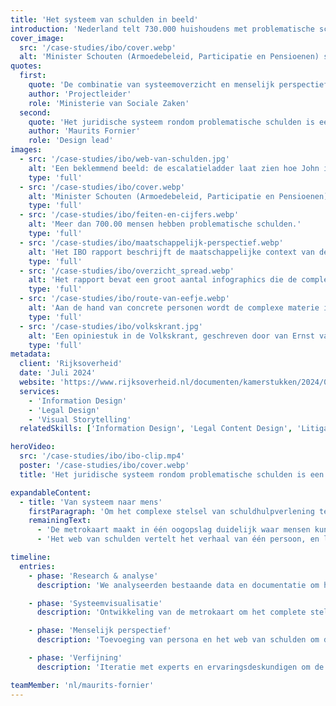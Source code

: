 ```yaml
---
title: 'Het systeem van schulden in beeld'
introduction: 'Nederland telt 730.000 huishoudens met problematische schulden. Veel van deze mensen raken verstrikt in wat de Ombudsman een "hindernisbaan zonder finish" noemt. Samen met een team van specialisten van de Rijksoverheid werkten we mee aan het Interdepartementaal Beleidsonderzoek (IBO). We ontwikkelden een beeldtaal die deze complexe realiteit in beeld brengt: zowel het systeem als geheel als de impact op individuele mensen.'
cover_image:
  src: '/case-studies/ibo/cover.webp'
  alt: 'Minister Schouten (Armoedebeleid, Participatie en Pensioenen) stuurde de Tweede Kamer het eindrapport van het Interdepartementaal Beleidsonderzoek (IBO) Problematische schulden, ‘Naar een beter werkende schuldenketen’.'
quotes:
  first:
    quote: 'De combinatie van systeemoverzicht en menselijk perspectief hielp ons om dit complexe vraagstuk helder over te brengen aan de Tweede Kamer.'
    author: 'Projectleider'
    role: 'Ministerie van Sociale Zaken'
  second:
    quote: 'Het juridische systeem rondom problematische schulden is een gigantiche knoop. Het helpt om de structuren uit te tekenen, en door de bomen het bos weer te zien. Dit project ging niet over het simplificeren van de juridische realiteit, maar om die zo accuraat mogelijk weer te geven.'
    author: 'Maurits Fornier'
    role: 'Design lead'
images:
  - src: '/case-studies/ibo/web-van-schulden.jpg'
    alt: 'Een beklemmend beeld: de escalatieladder laat zien hoe John in de schulden belandt.'
    type: 'full'
  - src: '/case-studies/ibo/cover.webp'
    alt: 'Minister Schouten (Armoedebeleid, Participatie en Pensioenen) stuurde de Tweede Kamer het eindrapport van het Interdepartementaal Beleidsonderzoek (IBO) Problematische schulden, ‘Naar een beter werkende schuldenketen’.'
    type: 'full'
  - src: '/case-studies/ibo/feiten-en-cijfers.webp'
    alt: 'Meer dan 700.00 mensen hebben problematische schulden.'
    type: 'full'
  - src: '/case-studies/ibo/maatschappelijk-perspectief.webp'
    alt: 'Het IBO rapport beschrijft de maatschappelijke context van de schuldenproblematiek.'
    type: 'full'
  - src: '/case-studies/ibo/overzicht_spread.webp'
    alt: 'Het rapport bevat een groot aantal infographics die de complexe materie uitleggen.'
    type: 'full'
  - src: '/case-studies/ibo/route-van-eefje.webp'
    alt: 'Aan de hand van concrete personen wordt de complexe materie invoelbaar gemaakt.'
    type: 'full'
  - src: '/case-studies/ibo/volkskrant.jpg'
    alt: 'Een opiniestuk in de Volkskrant, geschreven door van Ernst van Koesveld, voorzitter van de interdepartementale werkgroep Problematische Schulden.'
    type: 'full'
metadata:
  client: 'Rijksoverheid'
  date: 'Juli 2024'
  website: 'https://www.rijksoverheid.nl/documenten/kamerstukken/2024/06/27/rapport-ibo-problematische-schulden-met-bijlage-1-tm-10'
  services:
    - 'Information Design'
    - 'Legal Design'
    - 'Visual Storytelling'
  relatedSkills: ['Information Design', 'Legal Content Design', 'Litigation Visuals']

heroVideo:
  src: '/case-studies/ibo/ibo-clip.mp4'
  poster: '/case-studies/ibo/cover.webp'
  title: 'Het juridische systeem rondom problematische schulden is een gigantiche knoop.'

expandableContent:
  - title: 'Van systeem naar mens'
    firstParagraph: 'Om het complexe stelsel van schuldhulpverlening te doorgronden, ontwikkelden we eerst een "metrokaart" die alle routes en mogelijkheden in kaart brengt. Maar achter de lijnen en stations schuilen mensenlevens. Daarom creëerden we ook het "web van schulden" dat laat zien hoe schulden zich opstapelen voor één persoon.'
    remainingText:
      - 'De metrokaart maakt in één oogopslag duidelijk waar mensen kunnen "overstappen" tussen verschillende trajecten, en waar routes doodlopen. Net als bij een echt metronetwerk zie je direct hoe je van A naar B kunt komen.'
      - 'Het web van schulden vertelt het verhaal van één persoon, en laat zien hoe kleine schulden kunnen uitgroeien tot onoverkomelijke problemen. Een energierekening van €95 groeit door boetes en incassokosten uit tot een schuld van €825.'

timeline:
  entries:
    - phase: 'Research & analyse'
      description: 'We analyseerden bestaande data en documentatie om het complete systeem in kaart te brengen.'

    - phase: 'Systeemvisualisatie'
      description: 'Ontwikkeling van de metrokaart om het complete stelsel inzichtelijk te maken.'

    - phase: 'Menselijk perspectief'
      description: 'Toevoeging van persona en het web van schulden om de impact op individueel niveau te tonen.'

    - phase: 'Verfijning'
      description: 'Iteratie met experts en ervaringsdeskundigen om de visualisaties aan te scherpen.'

teamMember: 'nl/maurits-fornier'
---
```


